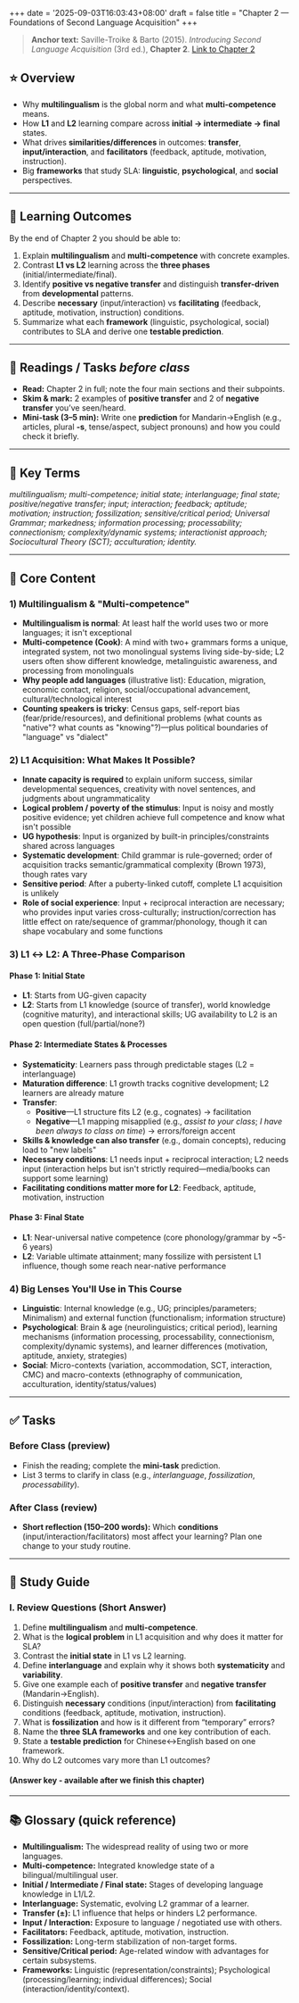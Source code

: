 +++
date = '2025-09-03T16:03:43+08:00'
draft = false
title = "Chapter 2 — Foundations of Second Language Acquisition"
+++


> **Anchor text:** Saville-Troike & Barto (2015). *Introducing Second Language Acquisition* (3rd ed.), **Chapter 2**. [Link to Chapter 2](/SLA4ug/pdfs/C2.pdf)

## ⭐ Overview
- Why **multilingualism** is the global norm and what **multi-competence** means.
- How **L1** and **L2** learning compare across **initial → intermediate → final** states.
- What drives **similarities/differences** in outcomes: **transfer**, **input/interaction**, and **facilitators** (feedback, aptitude, motivation, instruction).
- Big **frameworks** that study SLA: **linguistic**, **psychological**, and **social** perspectives.

---

## 🎯 Learning Outcomes
By the end of Chapter 2 you should be able to:
1. Explain **multilingualism** and **multi-competence** with concrete examples.  
2. Contrast **L1 vs L2** learning across the **three phases** (initial/intermediate/final).  
3. Identify **positive vs negative transfer** and distinguish **transfer-driven** from **developmental** patterns.  
4. Describe **necessary** (input/interaction) vs **facilitating** (feedback, aptitude, motivation, instruction) conditions.  
5. Summarize what each **framework** (linguistic, psychological, social) contributes to SLA and derive one **testable prediction**.

---

## 📖 Readings / Tasks *before class*
- **Read:** Chapter 2 in full; note the four main sections and their subpoints.  
- **Skim & mark:** 2 examples of **positive transfer** and 2 of **negative transfer** you’ve seen/heard.  
- **Mini-task (3–5 min):** Write one **prediction** for Mandarin→English (e.g., articles, plural **-s**, tense/aspect, subject pronouns) and how you could check it briefly.

---

## 🧠 Key Terms
*multilingualism; multi-competence; initial state; interlanguage; final state; positive/negative transfer; input; interaction; feedback; aptitude; motivation; instruction; fossilization; sensitive/critical period; Universal Grammar; markedness; information processing; processability; connectionism; complexity/dynamic systems; interactionist approach; Sociocultural Theory (SCT); acculturation; identity.*

---

## 🧩 Core Content

### 1) Multilingualism & "Multi-competence"

- **Multilingualism is normal**: At least half the world uses two or more languages; it isn't exceptional
- **Multi-competence (Cook)**: A mind with two+ grammars forms a unique, integrated system, not two monolingual systems living side-by-side; L2 users often show different knowledge, metalinguistic awareness, and processing from monolinguals
- **Why people add languages** (illustrative list): Education, migration, economic contact, religion, social/occupational advancement, cultural/technological interest
- **Counting speakers is tricky**: Census gaps, self-report bias (fear/pride/resources), and definitional problems (what counts as "native"? what counts as "knowing"?)—plus political boundaries of "language" vs "dialect"

### 2) L1 Acquisition: What Makes It Possible?

- **Innate capacity is required** to explain uniform success, similar developmental sequences, creativity with novel sentences, and judgments about ungrammaticality
- **Logical problem / poverty of the stimulus**: Input is noisy and mostly positive evidence; yet children achieve full competence and know what isn't possible
- **UG hypothesis**: Input is organized by built-in principles/constraints shared across languages
- **Systematic development**: Child grammar is rule-governed; order of acquisition tracks semantic/grammatical complexity (Brown 1973), though rates vary
- **Sensitive period**: After a puberty-linked cutoff, complete L1 acquisition is unlikely
- **Role of social experience**: Input + reciprocal interaction are necessary; who provides input varies cross-culturally; instruction/correction has little effect on rate/sequence of grammar/phonology, though it can shape vocabulary and some functions

### 3) L1 ↔ L2: A Three-Phase Comparison

#### Phase 1: Initial State
- **L1**: Starts from UG-given capacity
- **L2**: Starts from L1 knowledge (source of transfer), world knowledge (cognitive maturity), and interactional skills; UG availability to L2 is an open question (full/partial/none?)

#### Phase 2: Intermediate States & Processes
- **Systematicity**: Learners pass through predictable stages (L2 = interlanguage)
- **Maturation difference**: L1 growth tracks cognitive development; L2 learners are already mature
- **Transfer**:
  - **Positive**—L1 structure fits L2 (e.g., cognates) → facilitation
  - **Negative**—L1 mapping misapplied (e.g., *assist to your class*; *I have been always to class on time*) → errors/foreign accent
- **Skills & knowledge can also transfer** (e.g., domain concepts), reducing load to "new labels"
- **Necessary conditions**: L1 needs input + reciprocal interaction; L2 needs input (interaction helps but isn't strictly required—media/books can support some learning)
- **Facilitating conditions matter more for L2**: Feedback, aptitude, motivation, instruction

#### Phase 3: Final State
- **L1**: Near-universal native competence (core phonology/grammar by ~5-6 years)
- **L2**: Variable ultimate attainment; many fossilize with persistent L1 influence, though some reach near-native performance

### 4) Big Lenses You'll Use in This Course

- **Linguistic**: Internal knowledge (e.g., UG; principles/parameters; Minimalism) and external function (functionalism; information structure)
- **Psychological**: Brain & age (neurolinguistics; critical period), learning mechanisms (information processing, processability, connectionism, complexity/dynamic systems), and learner differences (motivation, aptitude, anxiety, strategies)
- **Social**: Micro-contexts (variation, accommodation, SCT, interaction, CMC) and macro-contexts (ethnography of communication, acculturation, identity/status/values)


---

## ✅ Tasks

### Before Class (preview)
- Finish the reading; complete the **mini-task** prediction.  
- List 3 terms to clarify in class (e.g., *interlanguage*, *fossilization*, *processability*).

<!--
### During Class (activities)
- **Activity 1 (Concept map):** Draw the **three phases** (initial/intermediate/final) and place examples under each.  
- **Activity 2 (Transfer detective):** Label errors as **transfer-driven** vs **developmental** and justify.  
- **Activity 3 (Frameworks → predictions):** In triads, assign one framework (linguistic/psychological/social) and produce **one falsifiable prediction** for Mandarin→English.
-->

### After Class (review)
- **Short reflection (150–200 words):** Which **conditions** (input/interaction/facilitators) most affect your learning? Plan one change to your study routine.  


---

## 📘 Study Guide

### I. Review Questions (Short Answer)
1) Define **multilingualism** and **multi-competence**.  
2) What is the **logical problem** in L1 acquisition and why does it matter for SLA?  
3) Contrast the **initial state** in L1 vs L2 learning.  
4) Define **interlanguage** and explain why it shows both **systematicity** and **variability**.  
5) Give one example each of **positive transfer** and **negative transfer** (Mandarin→English).  
6) Distinguish **necessary** conditions (input/interaction) from **facilitating** conditions (feedback, aptitude, motivation, instruction).  
7) What is **fossilization** and how is it different from “temporary” errors?  
8) Name the **three SLA frameworks** and one key contribution of each.  
9) State a **testable prediction** for Chinese↔English based on one framework.  
10) Why do L2 outcomes vary more than L1 outcomes?

#### (Answer key - available after we finish this chapter)
<!--
1) Multilingualism = using 2+ languages; multi-competence = integrated knowledge of more than one language in one mind.  
2) Learners acquire rich grammar despite limited negative evidence; motivates innate constraints and careful evidence claims.  
3) L1 starts from universal initial capacity; L2 starts from prior L1 knowledge + world/interactional knowledge (UG access debated).  
4) Interlanguage is a developing L2 system with its own rules; systematic across stages yet variable by task/context.  
5) Positive: shared SVO order helps; Negative: article omission or plural -s omission by transfer from Mandarin.  
6) Necessary: input (and typically interaction); Facilitating: feedback, aptitude, motivation, instruction (boost learning speed/quality).  
7) Fossilization = long-term stabilization of non-target forms; differs from temporary slips or early developmental patterns.  
8) Linguistic: representations/constraints; Psychological: processing/learning mechanisms and individual differences; Social: interaction/identity/context.  
9) Example: If L1 lacks articles, early L2 English will underuse *a/the*; a short writing/speaking probe can test this.  
10) Differences in age, prior L1, input/interaction, motivation/aptitude, and social context produce wider variance.
-->

---

## 📚 Glossary (quick reference)
- **Multilingualism:** The widespread reality of using two or more languages.  
- **Multi-competence:** Integrated knowledge state of a bilingual/multilingual user.  
- **Initial / Intermediate / Final state:** Stages of developing language knowledge in L1/L2.  
- **Interlanguage:** Systematic, evolving L2 grammar of a learner.  
- **Transfer (±):** L1 influence that helps or hinders L2 performance.  
- **Input / Interaction:** Exposure to language / negotiated use with others.  
- **Facilitators:** Feedback, aptitude, motivation, instruction.  
- **Fossilization:** Long-term stabilization of non-target forms.  
- **Sensitive/Critical period:** Age-related window with advantages for certain subsystems.  
- **Frameworks:** Linguistic (representation/constraints); Psychological (processing/learning; individual differences); Social (interaction/identity/context).








<!--
> **Anchor text:** Saville-Troike, M., & Barto, K. (2015). *Introducing Second Language Acquisition* (3rd ed.), **Chapter 2 (selected)**.  
> **Sources for this week’s notes:** C2 Briefing + C2 Study Guide.

### ⭐ Overview
- How **L1 acquisition** and **L2 acquisition** are alike/different in initial state, developmental processes, and outcomes.  
- **Cross-linguistic influence (transfer)**: when L1 helps (**positive transfer**) or hinders (**negative transfer**) L2 learning.  
- **Sensitive/Critical period** ideas and why age patterns differ for L1 vs L2.  
- **Key issue this week:** make concrete, testable predictions for common **Chinese ↔ English** differences (articles, subject expression, tense/agreement, word order) using transfer logic (no heavy formalism).

---

### 🎯 Learning goals
By the end of Week 2 you should be able to:
1. Describe the **initial, intermediate, and final states** for L1 vs L2.  
2. Define and illustrate **positive** vs **negative transfer** with Chinese–English examples.  
3. Explain why **input** is necessary for both L1 and L2, and how **interaction** functions differently.  
4. Summarize the **Sensitive/Critical Period** idea and relate it to observed L1/L2 outcomes.  
5. Recognize **multi-competence** as distinct from monolingual competence and why this matters for goals/assessment.

---

### 📖 Reading (do before class)
- **Required:** Chapter 2 (selected sections noted in class).  
- **Skim:** C2 Briefing (initial/intermediate/final states; sensitive period; transfer) and C2 Study Guide (transfer, input/interaction, glossary).

**Guiding questions**
- Which L1 properties are most likely to **transfer** to English for Chinese learners? Why?  
- Where would you expect **negative transfer** to show up first—pronunciation, morphology, or word order? Give a guess and a reason.

---

### 🧠 Key terms
*transfer; positive transfer; negative transfer/interference; initial state; interlanguage/learner language; final state; fossilization; input; positive/negative evidence; multi-competence; Universal Grammar; poverty of the stimulus; Sensitive/Critical Period; aptitude; motivation.*

---

### 🧩 Core content

#### 1) L1 vs L2: the three phases
- **Initial state**  
  - **L1:** biologically endowed capacity for language.  
  - **L2:** prior **L1 knowledge** (major source of transfer), plus world knowledge and interactional skills.
- **Intermediate states & processes**  
  - **Systematic development** (child grammar / **interlanguage**); L2 learners pass through predictable stages.  
  - **Transfer** can help or hinder; maturation no longer drives L2 development.
- **Final state**  
  - **L1:** near-uniform native competence in core grammar/phonology by early childhood.  
  - **L2:** **variable proficiency**; **fossilization** may occur; some reach near-native levels.

#### 2) Transfer: what it predicts
- **Positive transfer**: similarity aids learning (e.g., shared word order or cognates).  
- **Negative transfer**: L1 rule misapplied to L2 → error (e.g., preposition misuse, inflection omission).
- **Chinese ↔ English predictions (hypothesis examples):**  
  - **Articles**: Mandarin lacks a/the → early **omission**/overuse in English.  
  - **Subject expression**: pro-drop L1 → more **subject omission** in early English.  
  - **Verbal morphology**: limited inflection in Mandarin → **-s/-ed** difficulties.  
  - **Modifier order**: differences in noun-modifying structures → **adjective/noun** order slips.  
  These are **testable classroom predictions** derived from transfer logic rather than fixed rules.

#### 3) Input & interaction across L1/L2
- **Input** is necessary for both L1 and L2.  
- **Interaction** is **required** for L1 development; in L2 it is **facilitating** (not strictly required)—self-study/media can still provide intake.

#### 4) Sensitive/Critical Period (what to take away)
- A **sensitive window** linked to age helps explain L1 completeness; L2 outcomes are more variable and influenced by transfer, aptitude, motivation, and instruction.

#### 5) Perspectives you’ll meet later
- **Linguistic** (e.g., Principles & Parameters, Minimalist), **Psychological** (e.g., Processability, Connectionism), **Social** (e.g., Variation, Sociocultural).  
- **Poverty of the stimulus** and **UG** motivate the idea of innate constraints.

---

### ✅ Tasks

#### Before class (preview)
- Read the selected Chapter 2 pages; skim the C2 Briefing and C2 Study Guide.  
- Bring **one Chinese↔English transfer prediction** you expect to see in freshman writing/speaking.

#### During class (activities)
- **Transfer detective:** In pairs, label example sentences as **positive** vs **negative** transfer and explain why.  
- **Mini-timeline:** Place sample learner utterances on an **interlanguage** timeline (early → later) and justify.  
- **Age & outcomes quick poll:** Which aspects (phonology vs morphosyntax vs pragmatics) feel most age-sensitive?

### Practice (micro-lab)
Design a **5-minute diagnostic** for one prediction:  
- **Example:** “If L1 lacks article morphology, beginners will omit **a/the** in English writing.”  
  - **Task:** 8-sentence cloze (articles + noun modifiers).  
  - **Measure:** % accurate supply; error types (“zero”, “overuse”).  
  - **Falsifier:** Native-like article use at baseline or errors unrelated to articles.

#### After class (review)
1) **Short reflection (≈150–200 words):** Which prediction matched your experience? What data would convince you it’s wrong?  
2) **Self-check (answer privately):**  
   a) Define **positive** vs **negative transfer**.  
   b) Summarize **initial/intermediate/final** states for L2.  
   c) State how **input** and **interaction** differ between L1 and L2.  
   d) What does the **Sensitive/Critical Period** claim, in one sentence?

---

## 📘 Study Guide (Week 2 focus)
Use these to quiz yourself:

**Short-answer prompts**
- Define **multi-competence** and explain why L2 users aren’t “two monolinguals in one.”  
- Give one **positive transfer** and one **negative transfer** example you expect for Chinese learners of English.  
- Explain the **poverty of the stimulus** idea in one or two lines.  
- Name **two** frameworks under the **linguistic perspective** you’ll encounter this term.

**Glossary to know this week:** *interlanguage; fossilization; multi-competence; positive/negative evidence; positive/negative transfer; poverty of the stimulus; Universal Grammar; Sensitive/Critical Period; learner language.*

---
### 📎 Slides / Materials
- Week 2 slides (posted on the course site).  
- One-page **Transfer Predictions (Zh–En)** handout.

---

### 🧭 Preview of Week 3
**Foundations II — Input, Intake & Methods:** input vs intake, noticing/frequency, and a gentle tour of SLA research methods (naturalistic, classroom, corpus, experimental).

-->